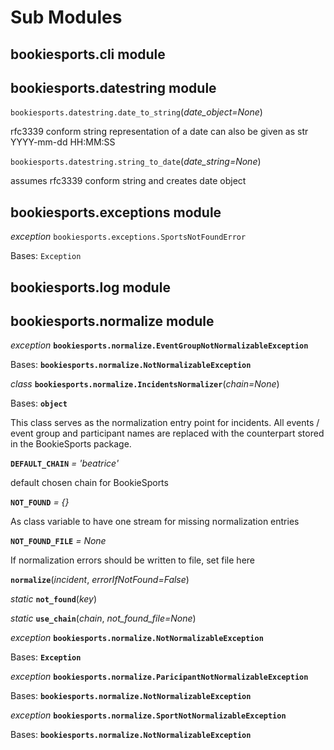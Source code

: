 # Sub Modules

## bookiesports.cli module

## bookiesports.datestring module

`bookiesports.datestring.date_to_string`(_date\_object=None_)

rfc3339 conform string representation of a date can also be given as str YYYY-mm-dd HH:MM:SS

`bookiesports.datestring.string_to_date`(_date\_string=None_)

assumes rfc3339 conform string and creates date object

## bookiesports.exceptions module

_exception_ `bookiesports.exceptions.SportsNotFoundError`

Bases: `Exception`

## bookiesports.log module

## bookiesports.normalize module

_exception_ **`bookiesports.normalize.EventGroupNotNormalizableException`**

Bases: **`bookiesports.normalize.NotNormalizableException`**

_class_ **`bookiesports.normalize.IncidentsNormalizer`**(_chain=None_)

Bases: **`object`**

This class serves as the normalization entry point for incidents. All events / event group and participant names are replaced with the counterpart stored in the BookieSports package.

**`DEFAULT_CHAIN`** _= 'beatrice'_

&#x20;       default chosen chain for BookieSports

**`NOT_FOUND`** _= {}_

&#x20;       As class variable to have one stream for missing normalization entries

**`NOT_FOUND_FILE`** _= None_

&#x20;      If normalization errors should be written to file, set file here

**`normalize`**(_incident_, _errorIfNotFound=False_)

&#x20;       _static_ **`not_found`**(_key_)

&#x20;       _static_ **`use_chain`**(_chain_, _not\_found\_file=None_)

_exception_ **`bookiesports.normalize.NotNormalizableException`**

&#x20;       Bases: **`Exception`**

_exception_ **`bookiesports.normalize.ParicipantNotNormalizableException`**

&#x20;       Bases: **`bookiesports.normalize.NotNormalizableException`**

_exception_ **`bookiesports.normalize.SportNotNormalizableException`**

&#x20;       Bases: **`bookiesports.normalize.NotNormalizableException`**
